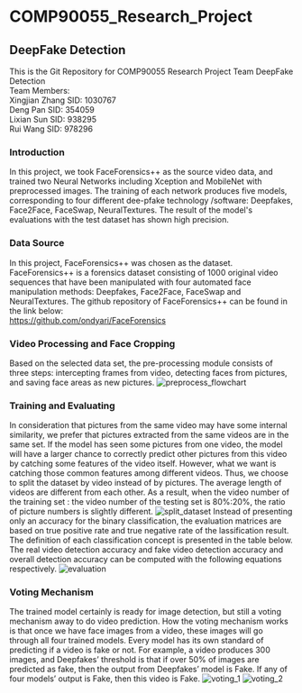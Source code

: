 # COMP90055_Research_Project
## DeepFake Detection
This is the Git Repository for COMP90055 Research Project Team DeepFake Detection  
Team Members:  
Xingjian Zhang  SID: 1030767  
Deng Pan        SID: 354059  
Lixian Sun      SID: 938295  
Rui Wang        SID: 978296  

### Introduction
In  this  project,  we took  FaceForensics++ as  the source  video data,  and  trained two 
Neural Networks including  Xception  and  MobileNet with preprocessed images. The training
of each network produces five models, corresponding to four different dee-pfake technology
/software: Deepfakes,  Face2Face, FaceSwap,  NeuralTextures.  The  result of  the  model's 
evaluations with the test dataset has shown high precision.

### Data Source
In this project, FaceForensics++ was chosen as the dataset.
FaceForensics++ is a forensics dataset consisting  of  1000 original video  sequences that 
have been manipulated with four automated face manipulation methods: Deepfakes, Face2Face,
FaceSwap and NeuralTextures.
The github repository of FaceForensics++ can be found in the link below:  
https://github.com/ondyari/FaceForensics

### Video Processing and Face Cropping
Based on  the  selected  data  set,  the pre-processing module consists  of  three  steps: 
intercepting  frames  from video,  detecting faces from pictures, and saving face areas as 
new pictures.
![preprocess_flowchart]()

### Training and Evaluating
In consideration that pictures from the same video may have some internal  similarity,  we 
prefer that pictures extracted from the same videos  are in the same set. If the model has
seen some pictures from one video, the model  will  have  a  larger  chance  to  correctly 
predict other pictures from this video by catching some  features  of  the  video  itself.
However, what we want is catching those common features  among  different videos. Thus, we 
choose to split the dataset by video instead of by pictures. The average length of  videos 
are different from each  other. As a result,  when the video number of the training  set : 
the video number of the testing set is 80%:20%,  the ratio of picture numbers is  slightly 
different.
![split_dataset]()
Instead of presenting only an accuracy  for  the  binary  classification,  the  evaluation
matrices are based on true positive rate and  true  negative  rate  of  the  lassification 
result. The  definition of each classification  concept is  presented in  the table below.
The real video detection accuracy and fake video detection accuracy and overall  detection 
accuracy can be computed with the following equations respectively.
![evaluation]()

### Voting Mechanism
The trained model certainly is ready for image detection, but still a voting mechanism away
to do video prediction. How the voting mechanism works is  that once  we  have face  images 
from a video, these images will go through all four trained models. Every model has its own 
standard of predicting if a video is fake or not. For example, a video produces 300 images,
and Deepfakes’ threshold is that if over 50%  of images  are  predicted  as  fake, then the 
output  from  Deepfakes’  model is Fake. If any of  four models’  output is Fake, then this 
video is Fake.
![voting_1]()
![voting_2]()





